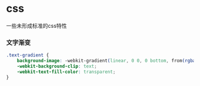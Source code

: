 # css
一些未形成标准的css特性

### 文字渐变
```css
.text-gradient {
    background-image: -webkit-gradient(linear, 0 0, 0 bottom, from(rgba(255, 243, 217, 1)), to(rgba(233, 145, 76, 1)));
    -webkit-background-clip: text;
    -webkit-text-fill-color: transparent;
}
```
